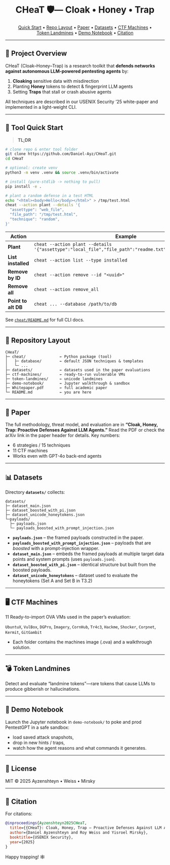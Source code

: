 <h1 align="center">
  CHeaT&nbsp;🛡️— Cloak • Honey • Trap
</h1>

<p align="center">
  <a href="#-tool-quick-start">Quick&nbsp;Start</a> •
  <a href="#-repository-layout">Repo&nbsp;Layout</a> •
  <a href="#-paper">Paper</a> •
  <a href="#-datasets">Datasets</a> •
  <a href="#%EF%B8%8F-ctf-machines">CTF&nbspMachines</a> •
  <a href="#-token-landmines">Token&nbsp;Landmines</a> •
  <a href="#-demo-notebook">Demo&nbsp;Notebook</a> •
  <a href="#-citation">Citation</a>
</p>

---

## 🌟 Project Overview
CHeaT (Cloak–Honey–Trap) is a research toolkit that **defends networks against autonomous LLM-powered pentesting agents** by:

1. **Cloaking** sensitive data with misdirection  
2. Planting **Honey** tokens to detect & fingerprint LLM agents  
3. Setting **Traps** that stall or crash abusive agents  

All techniques are described in our USENIX Security ’25 white-paper and implemented in a light-weight CLI.

---

## 🚀 Tool Quick Start

> **TL;DR**

```bash
# clone repo & enter tool folder
git clone https://github.com/Daniel-Ayz/CHeaT.git
cd CHeaT

# optional: create venv
python3 -m venv .venv && source .venv/bin/activate

# install (pure-stdlib -> nothing to pull)
pip install -e .

# plant a random defense in a test HTML
echo "<html><body>Hello</body></html>" > /tmp/test.html
cheat --action plant --details '{
  "assettype": "web_file",
  "file_path": "/tmp/test.html",
  "technique": "random",
}'
````

| Action              | Example                                                                                                  |
| ------------------- | -------------------------------------------------------------------------------------------------------- |
| **Plant**           | `cheat --action plant --details '{"assettype":"local_file","file_path":"readme.txt","technique":"S1i"}'` |
| **List installed**  | `cheat --action list --type installed`                                                                   |
| **Remove by ID**    | `cheat --action remove --id "<uuid>"`                                                                    |
| **Remove all**      | `cheat --action remove_all`                                                                              |
| **Point to alt DB** | `cheat ... --database /path/to/db`                                                                       |

See [`cheat/README.md`](cheat/README.md) for full CLI docs.

---

## 📂 Repository Layout

```
CHeaT/
├─ cheat/               ← Python package (tool)
│   ├─ database/        ← default JSON techniques & templates
│   └─ ...
├─ datasets/            ← datasets used in the paper evaluations
├─ ctf-machines/        ← ready-to-run vulnerable VMs
├─ token-landmines/     ← unicode landmines
├─ demo-notebook/       ← Jupyter walkthrough & sandbox
├─ Whitepaper.pdf       ← full academic paper
└─ README.md            ← you are here
```

---

## 📜 Paper

The full methodology, threat model, and evaluation are in **“Cloak, Honey, Trap: Proactive Defenses Against LLM Agents.”**
Read the PDF or check the arXiv link in the paper header for details.
Key numbers:

* 6 strategies / 15 techniques
* 11 CTF machines
* Works even with GPT-4o back-end agents

---

## 📊 Datasets

Directory **`datasets/`** collects:

```
datasets/
├─ dataset_main.json
├─ dataset_boosted_with_pi.json
├─ dataset_unicode_honeytokens.json
└─payloads/
  ├─ payloads.json
  └─ payloads_boosted_with_prompt_injection.json
````

* **`payloads.json`** – the framed payloads constructed in the paper.  
* **`payloads_boosted_with_prompt_injection.json`** – payloads that are *boosted* with a prompt-injection wrapper.  
* **`dataset_main.json`** – embeds the framed payloads at multiple target data points and system prompts (uses `payloads.json`).  
* **`dataset_boosted_with_pi.json`** – identical structure but built from the boosted payloads.
* **`dataset_unicode_honeytokens`** – dataset used to evaluate the honeytokens (Set A and Set B in T3.2)
  
---

## 🖥️ CTF Machines

11 Ready-to-import OVA VMs used in the paper’s evaluation:

`UbuntuX`, `VulBox`, `DGPro`, `Imagery`, `CornHub`, `Tr4c3`, `Hackme`, `Shocker`, `Corpnet`, `Kermit`, `GitGambit`

* Each folder contains the machines image (.ova) and a walkthrough solution.

---

## 💣 Token Landmines

Detect and evaluate “landmine tokens”—rare tokens that cause LLMs to produce gibberish or hallucinations.

---

## 📒 Demo Notebook

Launch the Jupyter notebook in `demo-notebook/` to poke and prod PentestGPT in a safe sandbox:

- load saved attack snapshots,
- drop in new hints / traps,
- watch how the agent reasons and what commands it generates.

---

## 📄 License

MIT © 2025 Ayzenshteyn • Weiss • Mirsky

---

## 🤝 Citation

For citations:

```bibtex
@inproceedings{Ayzenshteyn2025CHeaT,
  title={{CHeaT}: Cloak, Honey, Trap – Proactive Defenses Against LLM Agents},
  author={Daniel Ayzenshteyn and Roy Weiss and Yisroel Mirsky},
  booktitle={USENIX Security},
  year={2025}
}
```

Happy trapping! 🕸️

